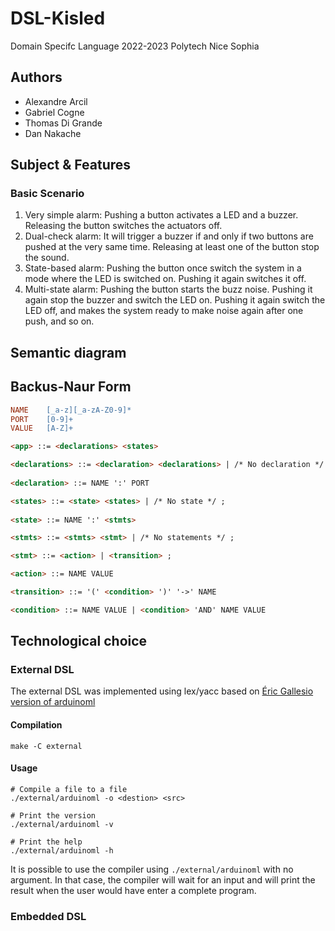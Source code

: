 # DSL-Kisled
Domain Specifc Language 2022-2023 Polytech Nice Sophia

## Authors
* Alexandre Arcil
* Gabriel Cogne
* Thomas Di Grande
* Dan Nakache

## Subject & Features
### Basic Scenario
1. Very simple alarm: Pushing a button activates a LED and a buzzer. Releasing the button switches
the actuators off.
2. Dual-check alarm: It will trigger a buzzer if and only if two buttons are pushed at the very same
   time. Releasing at least one of the button stop the sound.
3. State-based alarm: Pushing the button once switch the system in a mode where the LED is switched
   on. Pushing it again switches it off.
4. Multi-state alarm: Pushing the button starts the buzz noise. Pushing it again stop the buzzer and
   switch the LED on. Pushing it again switch the LED off, and makes the system ready to make noise
   again after one push, and so on.

## Semantic diagram

## Backus-Naur Form
```lex
NAME    [_a-z][_a-zA-Z0-9]*
PORT    [0-9]+
VALUE   [A-Z]+
```

```html
<app> ::= <declarations> <states>

<declarations> ::= <declaration> <declarations> | /* No declaration */ ;
    
<declaration> ::= NAME ':' PORT

<states> ::= <state> <states> | /* No state */ ;
    
<state> ::= NAME ':' <stmts>

<stmts> ::= <stmts> <stmt> | /* No statements */ ;

<stmt> ::= <action> | <transition> ;

<action> ::= NAME VALUE

<transition> ::= '(' <condition> ')' '->' NAME

<condition> ::= NAME VALUE | <condition> 'AND' NAME VALUE
```

## Technological choice
### External DSL
The external DSL was implemented using lex/yacc based on [Éric Gallesio version of arduinoml](https://github.com/mosser/ArduinoML-kernel/tree/master/externals/yacc)

#### Compilation
```shell
make -C external
```

#### Usage
```shell
# Compile a file to a file
./external/arduinoml -o <destion> <src>

# Print the version
./external/arduinoml -v

# Print the help
./external/arduinoml -h
```

It is possible to use the compiler using `./external/arduinoml` with no argument. In that case, the compiler will wait for an input and will print the result
when the user would have enter a complete program.

### Embedded DSL